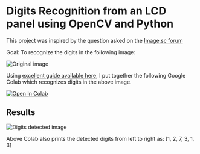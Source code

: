 # Digits Recognition from an LCD panel using OpenCV and Python
This project was inspired by the question asked on the [Image.sc forum](https://forum.image.sc/t/extract-numbers-from-image/55224)  

Goal: To recognize the digits in the following image:  

<img src="https://github.com/ved-sharma/Digit_recognition_OpenCV_Python/blob/ec7dbb68b1c71005e946fd0ee1cbbc8a3fc43579/files/Scale%20Reading-1.jpg" alt="Original image">

Using [excellent guide available here](https://www.pyimagesearch.com/2017/02/13/recognizing-digits-with-opencv-and-python/), I put together the following Google Colab which recognizes digits in the above image.

[![Open In Colab](https://colab.research.google.com/assets/colab-badge.svg)](https://github.com/ved-sharma/Digit_recognition_OpenCV_Python/blob/845a4fe5f9229cdfe9721b9ce3c6b8e76f37e28b/Digit_Recognizer_using_OpenCV_Python.ipynb)

## Results
<img src="https://github.com/ved-sharma/Digit_recognition_OpenCV_Python/blob/ec7dbb68b1c71005e946fd0ee1cbbc8a3fc43579/files/Scale%20Reading_bbox-1.jpg" alt="Digits detected image">

Above Colab also prints the detected digits from left to right as:
[1, 2, 7, 3, 1, 3]

